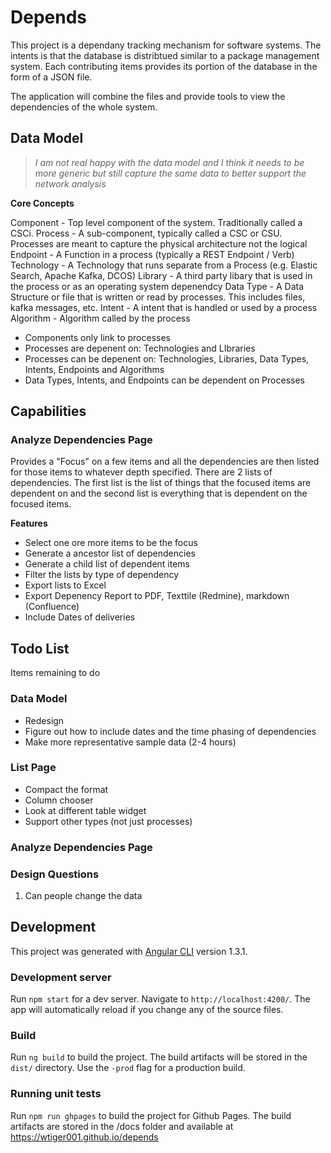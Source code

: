 # Depends

This project is a dependany tracking mechanism for software systems. The intents is that the database is distribtued similar to a package management system. Each contributing items provides its portion of the database in the form of a JSON file. 

The application will combine the files and provide tools to view the dependencies of the whole system. 

## Data Model

> *I am not real happy with the data model and I think it needs to be more generic but still capture the same data to better support the network analysis*

**Core Concepts** 

Component - Top level component of the system. Traditionally called a CSCi. 
Process - A sub-component, typically called a CSC or CSU. Processes are meant to capture the physical architecture not the logical
Endpoint - A Function in a process (typically a REST Endpoint / Verb)
Technology - A Technology that runs separate from a Process (e.g. Elastic Search, Apache Kafka, DCOS)
Library - A third party libary that is used in the process or as an operating system depenendcy
Data Type - A Data Structure or file that is written or read by processes. This includes files, kafka messages, etc.
Intent - A intent that is handled or used by a process
Algorithm - Algorithm called by the process

- Components only link to processes
- Processes are depenent on: Technologies and LIbraries
- Processes can be depenent on: Technologies, Libraries, Data Types, Intents, Endpoints and Algorithms
- Data Types, Intents, and Endpoints can be dependent on Processes


##  Capabilities

 
### Analyze Dependencies Page
Provides a "Focus" on a few items and all the dependencies are then listed for those items to whatever depth specified. There are 2 lists of dependencies. The first list is the list of things that the focused items are dependent on and the second list is everything that is dependent on the focused items. 

**Features**
- Select one ore more items to be the focus
- Generate a ancestor list of dependencies
- Generate a child list of dependent items
- Filter the lists by type of dependency
- Export lists to Excel
- Export Depenency Report to PDF, Texttile (Redmine), markdown (Confluence)
- Include Dates of deliveries

## Todo List

Items remaining to do

### Data Model

- Redesign
- Figure out how to include dates and the time phasing of dependencies
- Make more representative sample data (2-4 hours)

### List Page

- Compact the format
- Column chooser
- Look at different table widget
- Support other types (not just processes)
 
### Analyze Dependencies Page


### Design Questions

1. Can people change the data

## Development

This project was generated with [Angular CLI](https://github.com/angular/angular-cli) version 1.3.1.

### Development server

Run `npm start` for a dev server. Navigate to `http://localhost:4200/`. The app will automatically reload if you change any of the source files.

### Build

Run `ng build` to build the project. The build artifacts will be stored in the `dist/` directory. Use the `-prod` flag for a production build.

### Running unit tests

Run `npm run ghpages` to build the project for Github Pages. The build artifacts are stored in the /docs folder and available at https://wtiger001.github.io/depends